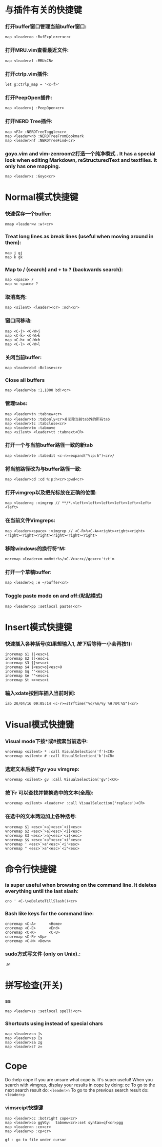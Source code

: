 # 与插件有关的快捷键

### 打开buffer窗口管理当前buffer窗口:
    map <leader>o :BufExplorer<cr>

### 打开MRU.vim查看最近文件:
    map <leader>f :MRU<CR>

### 打开ctrlp.vim插件:
    let g:ctrlp_map = '<c-f>'

### 打开PeepOpen插件:
    map <leader>j :PeepOpen<cr>

### 打开NERD Tree插件:
    map <F2> :NERDTreeToggle<cr>
    map <leader>nb :NERDTreeFromBookmark 
    map <leader>nf :NERDTreeFind<cr>

### goyo.vim and vim-zenroom2打造一个纯净模式.. It has a special look when editing Markdown, reStructuredText and textfiles. It only has one mapping.
    map <leader>z :Goyo<cr>

# Normal模式快捷键

### 快速保存一个buffer:
    nmap <leader>w :w!<cr>

### Treat long lines as break lines (useful when moving around in them):
    map j gj
    map k gk

### Map <Space> to / (search) and <Ctrl>+<Space> to ? (backwards search):
    map <space> /
    map <c-space> ?

### 取消高亮<leader><cr>:
    map <silent> <leader><cr> :noh<cr>

### 窗口间移动:
    map <C-j> <C-W>j
    map <C-k> <C-W>k
    map <C-h> <C-W>h
    map <C-l> <C-W>l

### 关闭当前buffer:
    map <leader>bd :Bclose<cr>

### Close all buffers
    map <leader>ba :1,1000 bd!<cr>

### 管理tabs:
    map <leader>tn :tabnew<cr>
    map <leader>to :tabonly<cr>关闭除当前tab外的所有tab
    map <leader>tc :tabclose<cr>
    map <leader>tm :tabmove
    map <silent> <leader>tt :tabnext<CR>

### 打开一个与当前buffer路径一致的新tab
    map <leader>te :tabedit <c-r>=expand("%:p:h")<cr>/

### 将当前路径改为与buffer路径一致:
    map <leader>cd :cd %:p:h<cr>:pwd<cr>

### 打开vimgrep以及把光标放在正确的位置:
    map <leader>g :vimgrep // **/*.<left><left><left><left><left><left><left>

### 在当前文件Vimgreps:
    map <leader><space> :vimgrep // <C-R>%<C-A><right><right><right><right><right><right><right><right><right>

### 移除windows的换行符^M:
    noremap <leader>m mmHmt:%s/<C-V><cr>//ge<cr>'tzt'm

### 打开一个草稿buffer:
    map <leader>q :e ~/buffer<cr>

### Toggle paste mode on and off:(粘贴模式)
    map <leader>pp :setlocal paste!<cr>

# Insert模式快捷键

### 快速插入各种括号(如果想输入$1,按下$后等待一小会再按1):
    inoremap $1 ()<esc>i
    inoremap $2 []<esc>i
    inoremap $3 {}<esc>i
    inoremap $4 {<esc>o}<esc>O
    inoremap $q ''<esc>i
    inoremap $e ""<esc>i
    inoremap $t <><esc>i

### 输入xdate按回车插入当前时间:
    iab 20/04/16 09:05:14 <c-r>=strftime("%d/%m/%y %H:%M:%S")<cr>
 
# Visual模式快捷键
     
### Visual mode下按*或#搜索当前选中:
    vnoremap <silent> * :call VisualSelection('f')<CR>
    vnoremap <silent> # :call VisualSelection('b')<CR>
     
### 选定文本后按下gv you vimgrep:
    vnoremap <silent> gv :call VisualSelection('gv')<CR>
     
### 按下<leader>r 可以查找并替换选中的文本(全局):
    vnoremap <silent> <leader>r :call VisualSelection('replace')<CR>
     
### 在选中的文本两边加上各种括号:
    vnoremap $1 <esc>`>a)<esc>`<i(<esc>
    vnoremap $2 <esc>`>a]<esc>`<i[<esc>
    vnoremap $3 <esc>`>a}<esc>`<i{<esc>
    vnoremap $$ <esc>`>a"<esc>`<i"<esc>
    vnoremap ' <esc>`>a'<esc>`<i'<esc>
    vnoremap " <esc>`>a"<esc>`<i"<esc>
     
# 命令行快捷键
     
### is super useful when browsing on the command line. It deletes everything until the last slash:
    cno ' <C-\>eDeleteTillSlash()<cr>
     
### Bash like keys for the command line:
    cnoremap <C-A>      <Home>
    cnoremap <C-E>      <End>
    cnoremap <C-K>      <C-U>
    cnoremap <C-P> <Up>
    cnoremap <C-N> <Down>
     
### sudo方式写文件 (only on Unix).:
    :W 

# 拼写检查(开关)

### <leader>ss
    map <leader>ss :setlocal spell!<cr>
     
### Shortcuts using <leader> instead of special chars
    map <leader>sn ]s
    map <leader>sp [s
    map <leader>sa zg
    map <leader>s? z=
     
# Cope
     
Do :help cope if you are unsure what cope is. It's super useful!
When you search with vimgrep, display your results in cope by doing: <leader>cc
To go to the next search result do: `<leader>n`
To go to the previous search result do: `<leader>p`

### vimsrcipt快捷键

    map <leader>cc :botright cope<cr>
    map <leader>co ggVGy:  tabnew<cr>:set syntax=qf<cr>pgg
    map <leader>n :cn<cr>
    map <leader>p :cp<cr>

    gf : go to file under cursor


